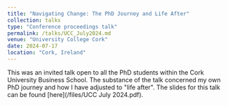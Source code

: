 ```yaml
---
title: "Navigating Change: The PhD Journey and Life After"
collection: talks
type: "Conference proceedings talk"
permalink: /talks/UCC_July2024.md
venue: "University College Cork"
date: 2024-07-17
location: "Cork, Ireland"
---
```


This was an invited talk open to all the PhD students within the Cork University Business School. The substance of the talk concerned my own PhD journey and how I have adjusted to "life after". The slides for this talk can be found [here](/files/UCC July 2024.pdf).
